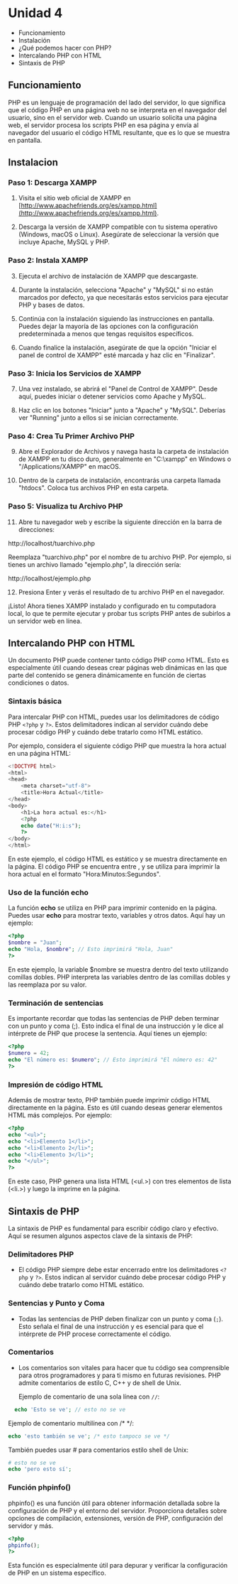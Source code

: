 # Unidad 4
- Funcionamiento 
- Instalación 
- ¿Qué podemos hacer con PHP? 
- Intercalando PHP con HTML 
- Sintaxis de PHP

## Funcionamiento
PHP es un lenguaje de programación del lado del servidor, lo que significa que el código PHP en una página web no se interpreta en el navegador del usuario, sino en el servidor web. Cuando un usuario solicita una página web, el servidor procesa los scripts PHP en esa página y envía al navegador del usuario el código HTML resultante, que es lo que se muestra en pantalla.

## Instalacion 
### Paso 1: Descarga XAMPP

1. Visita el sitio web oficial de XAMPP en [http://www.apachefriends.org/es/xampp.html](http://www.apachefriends.org/es/xampp.html).

2. Descarga la versión de XAMPP compatible con tu sistema operativo (Windows, macOS o Linux). Asegúrate de seleccionar la versión que incluye Apache, MySQL y PHP.

### Paso 2: Instala XAMPP

3. Ejecuta el archivo de instalación de XAMPP que descargaste.

4. Durante la instalación, selecciona "Apache" y "MySQL" si no están marcados por defecto, ya que necesitarás estos servicios para ejecutar PHP y bases de datos.

5. Continúa con la instalación siguiendo las instrucciones en pantalla. Puedes dejar la mayoría de las opciones con la configuración predeterminada a menos que tengas requisitos específicos.

6. Cuando finalice la instalación, asegúrate de que la opción "Iniciar el panel de control de XAMPP" esté marcada y haz clic en "Finalizar".

### Paso 3: Inicia los Servicios de XAMPP

7. Una vez instalado, se abrirá el "Panel de Control de XAMPP". Desde aquí, puedes iniciar o detener servicios como Apache y MySQL.

8. Haz clic en los botones "Iniciar" junto a "Apache" y "MySQL". Deberías ver "Running" junto a ellos si se inician correctamente.

### Paso 4: Crea Tu Primer Archivo PHP

9. Abre el Explorador de Archivos y navega hasta la carpeta de instalación de XAMPP en tu disco duro, generalmente en "C:\xampp" en Windows o "/Applications/XAMPP" en macOS.

10. Dentro de la carpeta de instalación, encontrarás una carpeta llamada "htdocs". Coloca tus archivos PHP en esta carpeta.

### Paso 5: Visualiza tu Archivo PHP

11. Abre tu navegador web y escribe la siguiente dirección en la barra de direcciones:

http://localhost/tuarchivo.php

Reemplaza "tuarchivo.php" por el nombre de tu archivo PHP. Por ejemplo, si tienes un archivo llamado "ejemplo.php", la dirección sería:

http://localhost/ejemplo.php

12. Presiona Enter y verás el resultado de tu archivo PHP en el navegador.

¡Listo! Ahora tienes XAMPP instalado y configurado en tu computadora local, lo que te permite ejecutar y probar tus scripts PHP antes de subirlos a un servidor web en línea.

## Intercalando PHP con HTML

Un documento PHP puede contener tanto código PHP como HTML. Esto es especialmente útil cuando deseas crear páginas web dinámicas en las que parte del contenido se genera dinámicamente en función de ciertas condiciones o datos.

### Sintaxis básica

Para intercalar PHP con HTML, puedes usar los delimitadores de código PHP `<?php` y `?>`. Estos delimitadores indican al servidor cuándo debe procesar código PHP y cuándo debe tratarlo como HTML estático.

Por ejemplo, considera el siguiente código PHP que muestra la hora actual en una página HTML:

```php
<!DOCTYPE html>
<html>
<head>
    <meta charset="utf-8">
    <title>Hora Actual</title>
</head>
<body>
    <h1>La hora actual es:</h1>
    <?php
    echo date("H:i:s");
    ?>
</body>
</html>
```

En este ejemplo, el código HTML es estático y se muestra directamente en la página. El código PHP se encuentra entre <?php y ?>, y se utiliza para imprimir la hora actual en el formato "Hora:Minutos:Segundos".

### Uso de la función echo
La función **echo** se utiliza en PHP para imprimir contenido en la página. Puedes usar **echo** para mostrar texto, variables y otros datos. Aquí hay un ejemplo:

```PHP
<?php
$nombre = "Juan";
echo "Hola, $nombre"; // Esto imprimirá "Hola, Juan"
?>
```

En este ejemplo, la variable $nombre se muestra dentro del texto utilizando comillas dobles. PHP interpreta las variables dentro de las comillas dobles y las reemplaza por su valor.

### Terminación de sentencias
Es importante recordar que todas las sentencias de PHP deben terminar con un punto y coma (;). Esto indica el final de una instrucción y le dice al intérprete de PHP que procese la sentencia. Aquí tienes un ejemplo:

```PHP
<?php
$numero = 42;
echo "El número es: $numero"; // Esto imprimirá "El número es: 42"
?>
```

### Impresión de código HTML
Además de mostrar texto, PHP también puede imprimir código HTML directamente en la página. Esto es útil cuando deseas generar elementos HTML más complejos. Por ejemplo:

```PHP
<?php
echo "<ul>";
echo "<li>Elemento 1</li>";
echo "<li>Elemento 2</li>";
echo "<li>Elemento 3</li>";
echo "</ul>";
?>
```
En este caso, PHP genera una lista HTML (<ul.>) con tres elementos de lista (<li.>) y luego la imprime en la página.

## Sintaxis de PHP

La sintaxis de PHP es fundamental para escribir código claro y efectivo. Aquí se resumen algunos aspectos clave de la sintaxis de PHP:

### Delimitadores PHP

- El código PHP siempre debe estar encerrado entre los delimitadores `<?php` y `?>`. Estos indican al servidor cuándo debe procesar código PHP y cuándo debe tratarlo como HTML estático.

### Sentencias y Punto y Coma

- Todas las sentencias de PHP deben finalizar con un punto y coma (`;`). Esto señala el final de una instrucción y es esencial para que el intérprete de PHP procese correctamente el código.

### Comentarios

- Los comentarios son vitales para hacer que tu código sea comprensible para otros programadores y para ti mismo en futuras revisiones. PHP admite comentarios de estilo C, C++ y de shell de Unix.
  
  Ejemplo de comentario de una sola línea con `//`:
```php
  echo 'Esto se ve'; // esto no se ve
```

Ejemplo de comentario multilínea con /* */:
```php
echo 'esto también se ve'; /* esto tampoco se ve */
```
También puedes usar # para comentarios estilo shell de Unix:

```php
# esto no se ve
echo 'pero esto sí';
```

### Función phpinfo()

phpinfo() es una función útil para obtener información detallada sobre la configuración de PHP y el entorno del servidor. Proporciona detalles sobre opciones de compilación, extensiones, versión de PHP, configuración del servidor y más.

```php
<?php
phpinfo();
?>
```
Esta función es especialmente útil para depurar y verificar la configuración de PHP en un sistema específico.
